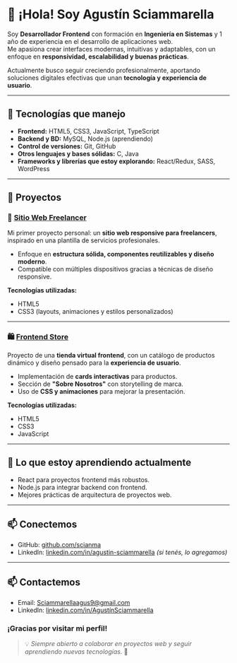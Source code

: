 # 👋 ¡Hola! Soy Agustín Sciammarella  

Soy **Desarrollador Frontend** con formación en **Ingeniería en Sistemas** y 1 año de experiencia en el desarrollo de aplicaciones web.  
Me apasiona crear interfaces modernas, intuitivas y adaptables, con un enfoque en **responsividad, escalabilidad y buenas prácticas**.  

Actualmente busco seguir creciendo profesionalmente, aportando soluciones digitales efectivas que unan **tecnología y experiencia de usuario**.  

---

## 🚀 Tecnologías que manejo

- **Frontend:** HTML5, CSS3, JavaScript, TypeScript  
- **Backend y BD:** MySQL, Node.js (aprendiendo)  
- **Control de versiones:** Git, GitHub  
- **Otros lenguajes y bases sólidas:** C, Java  
- **Frameworks y librerías que estoy explorando:** React/Redux, SASS, WordPress  

---

## 🧪 Proyectos

### 🎡 [Sitio Web Freelancer]()
Mi primer proyecto personal: un **sitio web responsive para freelancers**, inspirado en una plantilla de servicios profesionales.  
- Enfoque en **estructura sólida, componentes reutilizables y diseño moderno**.  
- Compatible con múltiples dispositivos gracias a técnicas de diseño responsive.  

**Tecnologías utilizadas:**  
- HTML5  
- CSS3 (layouts, animaciones y estilos personalizados)  

---

### 🛍️ [Frontend Store](#)
Proyecto de una **tienda virtual frontend**, con un catálogo de productos dinámico y diseño pensado para la **experiencia de usuario**.  
- Implementación de **cards interactivas** para productos.  
- Sección de **"Sobre Nosotros"** con storytelling de marca.  
- Uso de **CSS y animaciones** para mejorar la presentación.  

**Tecnologías utilizadas:**  
- HTML5  
- CSS3  
- JavaScript  

---

## 🌱 Lo que estoy aprendiendo actualmente
- React para proyectos frontend más robustos.  
- Node.js para integrar backend con frontend.  
- Mejores prácticas de arquitectura de proyectos web.  

---

## 📫 Conectemos
- GitHub: [github.com/scianma](#)  
- LinkedIn: [linkedin.com/in/agustin-sciammarella](#) *(si tenés, lo agregamos)*  

---


## 📫 Contactemos

- Email: Sciammarellaagus9@gmail.com
- LinkedIn: [linkedin.com/in/AgustínSciammarella](https://www.linkedin.com/in/agust%C3%ADn-sciammarella-385149298/)


### ¡Gracias por visitar mi perfil!

> 💡 *Siempre abierto a colaborar en proyectos web y seguir aprendiendo nuevas tecnologías.* 🚀
